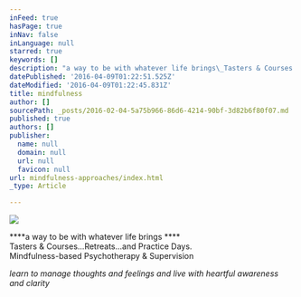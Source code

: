 ```yaml
---
inFeed: true
hasPage: true
inNav: false
inLanguage: null
starred: true
keywords: []
description: "a way to be with whatever life brings\_Tasters & Courses...Retreats...and Practice Days.Mindfulness-based Psychotherapy &\_Supervision"
datePublished: '2016-04-09T01:22:51.525Z'
dateModified: '2016-04-09T01:22:45.831Z'
title: mindfulness
author: []
sourcePath: _posts/2016-02-04-5a75b966-86d6-4214-90bf-3d82b6f80f07.md
published: true
authors: []
publisher:
  name: null
  domain: null
  url: null
  favicon: null
url: mindfulness-approaches/index.html
_type: Article

---
```

![](https://the-grid-user-content.s3-us-west-2.amazonaws.com/5447b173-302f-4ad8-92a8-d30c09683a73.jpg)

****a way to be with whatever life brings ****  
Tasters & Courses...Retreats...and Practice Days.  
Mindfulness-based Psychotherapy & Supervision

_learn to manage thoughts and feelings and live with heartful awareness and clarity_